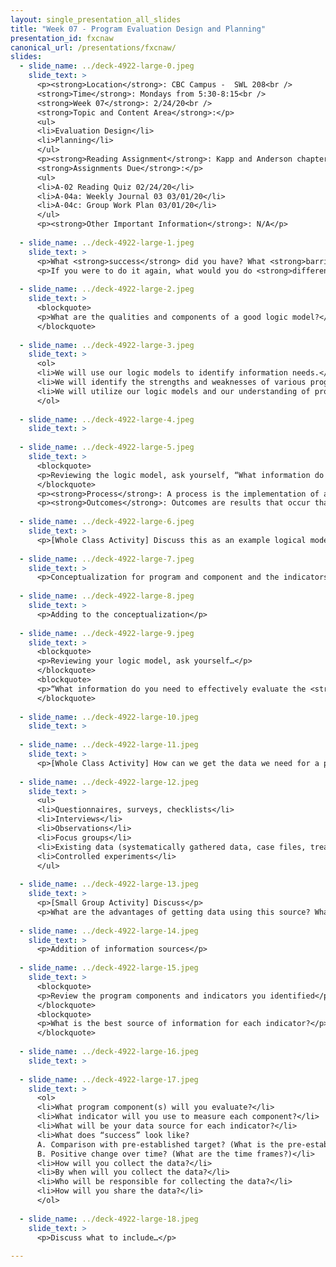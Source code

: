 ```yaml
---
layout: single_presentation_all_slides
title: "Week 07 - Program Evaluation Design and Planning"
presentation_id: fxcnaw
canonical_url: /presentations/fxcnaw/
slides:
  - slide_name: ../deck-4922-large-0.jpeg
    slide_text: >
      <p><strong>Location</strong>: CBC Campus -  SWL 208<br />
      <strong>Time</strong>: Mondays from 5:30-8:15<br />
      <strong>Week 07</strong>: 2/24/20<br />
      <strong>Topic and Content Area</strong>:</p>
      <ul>
      <li>Evaluation Design</li>
      <li>Planning</li>
      </ul>
      <p><strong>Reading Assignment</strong>: Kapp and Anderson chapters 8-9<br />
      <strong>Assignments Due</strong>:</p>
      <ul>
      <li>A-02 Reading Quiz 02/24/20</li>
      <li>A-04a: Weekly Journal 03 03/01/20</li>
      <li>A-04c: Group Work Plan 03/01/20</li>
      </ul>
      <p><strong>Other Important Information</strong>: N/A</p>
      
  - slide_name: ../deck-4922-large-1.jpeg
    slide_text: >
      <p>What <strong>success</strong> did you have? What <strong>barriers</strong> did you face?</p>
      <p>If you were to do it again, what would you do <strong>differently</strong>? Why?</p>
      
  - slide_name: ../deck-4922-large-2.jpeg
    slide_text: >
      <blockquote>
      <p>What are the qualities and components of a good logic model?</p>
      </blockquote>
      
  - slide_name: ../deck-4922-large-3.jpeg
    slide_text: >
      <ol>
      <li>We will use our logic models to identify information needs.</li>
      <li>We will identify the strengths and weaknesses of various program evaluation design models.</li>
      <li>We will utilize our logic models and our understanding of program evaluation design models to develop our evaluation plans.</li>
      </ol>
      
  - slide_name: ../deck-4922-large-4.jpeg
    slide_text: >
      
  - slide_name: ../deck-4922-large-5.jpeg
    slide_text: >
      <blockquote>
      <p>Reviewing the logic model, ask yourself, “What information do we need to effectively evaluate the processes and outcomes of the program?”</p>
      </blockquote>
      <p><strong>Process</strong>: A process is the implementation of a key component of the program. In the Kellogg logic model, processes are described as activities and quantified as outputs.</p>
      <p><strong>Outcomes</strong>: Outcomes are results that occur that are directly linked to program processes.</p>
      
  - slide_name: ../deck-4922-large-6.jpeg
    slide_text: >
      <p>[Whole Class Activity] Discuss this as an example logical model. Review how it would be created, the details within it, and how it helps in determining the evaluative process</p>
      
  - slide_name: ../deck-4922-large-7.jpeg
    slide_text: >
      <p>Conceptualization for program and component and the indicators that we can track.</p>
      
  - slide_name: ../deck-4922-large-8.jpeg
    slide_text: >
      <p>Adding to the conceptualization</p>
      
  - slide_name: ../deck-4922-large-9.jpeg
    slide_text: >
      <blockquote>
      <p>Reviewing your logic model, ask yourself…</p>
      </blockquote>
      <blockquote>
      <p>“What information do you need to effectively evaluate the <strong>processes</strong> and <strong>outcomes</strong> of the program?”</p>
      </blockquote>
      
  - slide_name: ../deck-4922-large-10.jpeg
    slide_text: >
      
  - slide_name: ../deck-4922-large-11.jpeg
    slide_text: >
      <p>[Whole Class Activity] How can we get the data we need for a program evaluation?</p>
      
  - slide_name: ../deck-4922-large-12.jpeg
    slide_text: >
      <ul>
      <li>Questionnaires, surveys, checklists</li>
      <li>Interviews</li>
      <li>Observations</li>
      <li>Focus groups</li>
      <li>Existing data (systematically gathered data, case files, treatment documentation, etc.)</li>
      <li>Controlled experiments</li>
      </ul>
      
  - slide_name: ../deck-4922-large-13.jpeg
    slide_text: >
      <p>[Small Group Activity] Discuss</p>
      <p>What are the advantages of getting data using this source? What are the disadvantages?</p>
      
  - slide_name: ../deck-4922-large-14.jpeg
    slide_text: >
      <p>Addition of information sources</p>
      
  - slide_name: ../deck-4922-large-15.jpeg
    slide_text: >
      <blockquote>
      <p>Review the program components and indicators you identified</p>
      </blockquote>
      <blockquote>
      <p>What is the best source of information for each indicator?</p>
      </blockquote>
      
  - slide_name: ../deck-4922-large-16.jpeg
    slide_text: >
      
  - slide_name: ../deck-4922-large-17.jpeg
    slide_text: >
      <ol>
      <li>What program component(s) will you evaluate?</li>
      <li>What indicator will you use to measure each component?</li>
      <li>What will be your data source for each indicator?</li>
      <li>What does “success” look like?
      A. Comparison with pre-established target? (What is the pre-established target?)
      B. Positive change over time? (What are the time frames?)</li>
      <li>How will you collect the data?</li>
      <li>By when will you collect the data?</li>
      <li>Who will be responsible for collecting the data?</li>
      <li>How will you share the data?</li>
      </ol>
      
  - slide_name: ../deck-4922-large-18.jpeg
    slide_text: >
      <p>Discuss what to include…</p>
      
---
```

